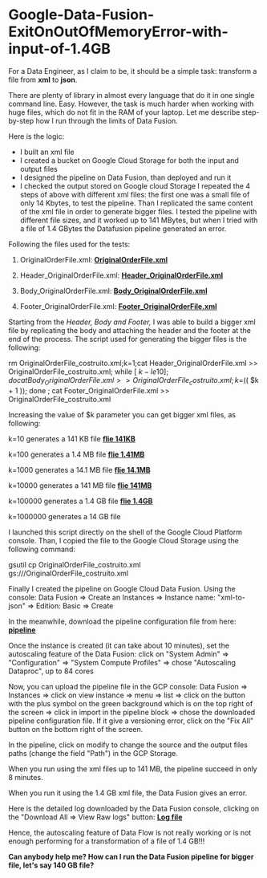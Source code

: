 # Google-Data-Fusion-ExitOnOutOfMemoryError-with-input-of-1.4GB

For a Data Engineer, as I claim to be, it should be a simple task: transform a file from **xml** to **json**.

There are plenty of library in almost every language that do it in one single command line. Easy. However, the task is much harder when working with huge files, which do not fit in the RAM of your laptop. Let me describe step-by-step how I run through the limits of Data Fusion.

Here is the logic:

- I built an xml file
- I created a bucket on Google Cloud Storage for both the input and output files
- I designed the pipeline on Data Fusion, than deployed and run it
- I checked the output stored on Google cloud Storage
I repeated the 4 steps of above with different xml files: the first one was a small file of only 14 Kbytes, to test the pipeline. 
Than I replicated the same content of the xml file in order to generate bigger files. I tested the pipeline with different file sizes, and it worked up to 141 MBytes, but when I tried with a file of 1.4 GBytes the Datafusion pipeline generated an error.

Following the files used for the tests:

1. OriginalOrderFile.xml: **[OriginalOrderFile.xml](https://github.com/dipamauro/Google-Data-Fusion-ExitOnOutOfMemoryError-with-input-of-1.4GB/blob/main/OriginalOrderFile.xml)**

2. Header_OriginalOrderFile.xml: **[Header_OriginalOrderFile.xml](https://github.com/dipamauro/Google-Data-Fusion-ExitOnOutOfMemoryError-with-input-of-1.4GB#:~:text=now-,Header_OriginalOrderFile.xml,-Add%20files%20via)**
    
3. Body_OriginalOrderFile.xml: **[Body_OriginalOrderFile.xml](https://github.com/dipamauro/Google-Data-Fusion-ExitOnOutOfMemoryError-with-input-of-1.4GB/blob/main/Body_OriginalOrderFile.xml)**

4. Footer_OriginalOrderFile.xml: **[Footer_OriginalOrderFile.xml](https://github.com/dipamauro/Google-Data-Fusion-ExitOnOutOfMemoryError-with-input-of-1.4GB/blob/main/Footer_OriginalOrderFile.xml)**

Starting from the *Header, Body and Footer,* I was able to build a bigger xml file by replicating the body and attaching the header and the footer at the end of the process. The script used for generating the bigger files is the following:


rm OriginalOrderFile_costruito.xml;k=1;cat Header_OriginalOrderFile.xml >> OriginalOrderFile_costruito.xml; while [ $k -le 10 ]; do cat Body_OriginalOrderFile.xml >> OriginalOrderFile_costruito.xml; k=$(( $k + 1 )); done ; cat Footer_OriginalOrderFile.xml >> OriginalOrderFile_costruito.xml

Increasing the value of $k parameter you can get bigger xml files, as following:

k=10 generates a 141 KB file  **[flie 141KB](https://github.com/dipamauro/Google-Data-Fusion-ExitOnOutOfMemoryError-with-input-of-1.4GB/blob/main/OriginalOrderFile_costruito-141KB.xml)**

k=100 generates a 1.4 MB file  **[flie 1.41MB](https://github.com/dipamauro/Google-Data-Fusion-ExitOnOutOfMemoryError-with-input-of-1.4GB/blob/main/OriginalOrderFile_costruito-1.41MB.xml)**

k=1000 generates a 14.1 MB file  **[flie 14.1MB](https://github.com/dipamauro/Google-Data-Fusion-ExitOnOutOfMemoryError-with-input-of-1.4GB/blob/main/OriginalOrderFile_costruito-14.1MB.xml)**

k=10000 generates a 141 MB file **[flie 141MB](https://github.com/dipamauro/Google-Data-Fusion-ExitOnOutOfMemoryError-with-input-of-1.4GB/blob/main/OriginalOrderFile_costruito-141MB.zip)**

k=100000 generates a 1.4 GB file **[flie 1.4GB](https://github.com/dipamauro/Google-Data-Fusion-ExitOnOutOfMemoryError-with-input-of-1.4GB/blob/main/OriginalOrderFile_costruito-1.4GB.zip)**

k=1000000 generates a 14 GB file 

I launched this script directly on the shell of the Google Cloud Platform console. Than, I copied the file to the Google Cloud Storage using the following command:

gsutil cp OriginalOrderFile_costruito.xml gs://<your bucket>/OriginalOrderFile_costruito.xml

Finally I created the pipeline on Google Cloud Data Fusion. Using the console: Data Fusion => Create an Instances => Instance name: "xml-to-json" => Edition: Basic => Create

In the meanwhile, download the pipeline configuration file from here: **[pipeline](https://github.com/dipamauro/Google-Data-Fusion-ExitOnOutOfMemoryError-with-input-of-1.4GB/blob/main/xml-to-json-cdap-data-pipeline.json)**
 
Once the instance is created (it can take about 10 minutes), set the autoscaling feature of the Data Fusion: click on "System Admin" => "Configuration" => "System Compute Profiles" => chose "Autoscaling Dataproc", up to 84 cores

Now, you can upload the pipeline file in the GCP console: Data Fusion => Instances => click on view instance => menu => list => click on the button with the plus symbol on the green background which is on the top right of the screen => click in import in the pipeline block => chose the downloaded pipeline configuration file. If it give a versioning error, click on the "Fix All" button on the bottom right of the screen.

In the pipeline, click on modify to change the source and the output files paths (change the field "Path") in the GCP Storage.

When you run using the xml files up to 141 MB, the pipeline succeed in only 8 minutes.

When you run it using the 1.4 GB xml file, the Data Fusion gives an error.

Here is the detailed log downloaded by the Data Fusion console, clicking on the "Download All => View Raw logs" button: **[Log file](https://github.com/dipamauro/Google-Data-Fusion-ExitOnOutOfMemoryError-with-input-of-1.4GB/blob/main/raw-autoscaling%2020230318_23.40%20-1.4%20GB%20-%20FAIL.log)**

Hence, the autoscaling feature of Data Flow is not really working or is not enough performing for a transformation of a file of 1.4 GB!!!

**Can anybody help me? How can I run the Data Fusion pipeline for bigger file, let's say 140 GB file?**
